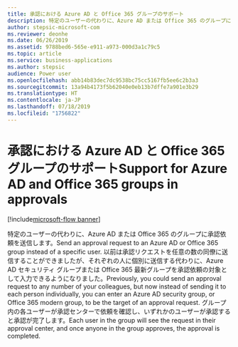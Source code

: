 ```yaml
---
title: 承認における Azure AD と Office 365 グループのサポート
description: 特定のユーザーの代わりに、Azure AD または Office 365 のグループに承認依頼を送信します。
author: stepsic-microsoft-com
ms.reviewer: deonhe
ms.date: 06/26/2019
ms.assetid: 9788bed6-565e-e911-a973-000d3a1c79c5
ms.topic: article
ms.service: business-applications
ms.author: stepsic
audience: Power user
ms.openlocfilehash: abb14b83dec7dc9538bc75cc5167fb5ee6c2b3a3
ms.sourcegitcommit: 13a94b4173f5b62040e0eb13b7dffe7a901e3b29
ms.translationtype: HT
ms.contentlocale: ja-JP
ms.lasthandoff: 07/18/2019
ms.locfileid: "1756822"
---
```

# <a name="support-for-azure-ad-and-office-365-groups-in-approvals"></a><span data-ttu-id="b0f69-103">承認における Azure AD と Office 365 グループのサポート</span><span class="sxs-lookup"><span data-stu-id="b0f69-103">Support for Azure AD and Office 365 groups in approvals</span></span>

[!include[microsoft-flow banner](../includes/microsoft-flow.md)]

<span data-ttu-id="b0f69-104">特定のユーザーの代わりに、Azure AD または Office 365 のグループに承認依頼を送信します。</span><span class="sxs-lookup"><span data-stu-id="b0f69-104">Send an approval request to an Azure AD or Office 365 group instead of a specific user.</span></span> <span data-ttu-id="b0f69-105">以前は承認リクエストを任意の数の同僚に送信することができましたが、それぞれの人に個別に送信する代わりに、Azure AD セキュリティ グループまたは Office 365 最新グループを承認依頼の対象として入力できるようになりました。</span><span class="sxs-lookup"><span data-stu-id="b0f69-105">Previously, you could send an approval request to any number of your colleagues, but now instead of sending it to each person individually, you can enter an Azure AD security group, or Office 365 modern group, to be the target of an approval request.</span></span> <span data-ttu-id="b0f69-106">グループ内の各ユーザーが承認センターで依頼を確認し、いずれかのユーザーが承認すると承認が完了します。</span><span class="sxs-lookup"><span data-stu-id="b0f69-106">Each user in the group will see the request in their approval center, and once anyone in the group approves, the approval is completed.</span></span>

